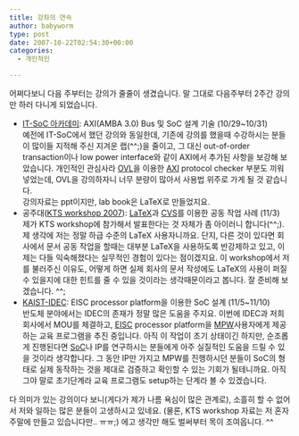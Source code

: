 ```yaml
---
title: 강좌의 연속
author: babyworm
type: post
date: 2007-10-22T02:54:30+00:00
categories:
  - 개인적인

---
```

어쩌다보니 다음 주부터는 강의가 줄줄이 생겼습니다. 말 그대로 다음주부터 2주간 강의만 하러 다니게 되었습니다.

  * [IT-SoC 아카데미][1]: AXI(AMBA 3.0) Bus 및 SoC 설계 기술 (10/29~10/31)<br>
    예전에 IT-SoC에서 했던 강의와 동일한데, 기존에 강의를 했을때 수강하시는 분들이 많이들 지적해 주신 지겨운 랩(^^;)을 줄이고, 그 대신 out-of-order transaction이나 low power interface와 같이 AXI에서 추가된 사항을 보강해 보았습니다. 개인적인 관심사라 [OVL][2]을 이용한 [AXI][3] protocol checker 부분도 끼워 넣었는데, OVL을 강의하자니 너무 분량이 많아서 사용법 위주로 가게 될 것 같습니다.<br>
    강의자료는 ppt이지만, lab book은 LaTeX로 만들었지요.
  * 공주대([KTS workshop 2007][4]): [LaTeX][5]과 [CVS][6]를 이용한 공동 작업 사례 (11/3)<br>
    제가 KTS workshop에 참가해서 발표한다는 것 자체가 좀 아이러니 합니다(^^;). 제 생각에 저는 정말 하급 수준의 LaTeX 사용자니까요. 단지, 다른 것이 있다면 회사에서 문서 공동 작업을 할때는 대부분 LaTeX을 사용하도록 반강제하고 있고, 이제는 다들 익숙해졌다는 실무적인 경험이 있다는 점이겠지요. 이 workshop에서 저를 불러주신 이유도, 어떻게 하면 실제 회사의 문서 작성에도 LaTeX의 사용이 퍼질 수 있을지에 대한 힌트를 줄 수 있을 것이라는 생각때문이라고 봅니다. 잘 준비해 보겠습니다. ^^;
  * [KAIST-IDEC][7]: EISC processor platform을 이용한 SoC 설계 (11/5~11/10)<br>
    반도체 분야에서는 IDEC의 존재가 정말 많은 도움을 주지요. 이번에 IDEC과 저희 회사에서 MOU를 체결하고, [EISC][8] processor platform을 [MPW][9]사용자에게 제공하는 교육 프로그램을 추진 중입니다. 아직 이 작업이 초기 상태이긴 하지만, 순조롭게 진행된다면 [SoC][10]나 IP를 연구하시는 분들에게 아주 실질적인 도움을 드릴 수 있을 것이라 생각합니다. 그 동안 IP만 가지고 MPW를 진행하시던 분들이 SoC의 형태로 실제 동작하는 것을 제대로 검증하고 확인할 수 있는 기회가 될테니까요. 아직 그야 말로 초기단계라 교육 프로그램도 setup하는 단계라 볼 수 있겠습니다.

다 의미가 있는 강의이다 보니(게다가 제가 나름 욕심이 많은 관계로), 소흘히 할 수 없어서 저와 일하는 많은 분들이 고생하시고 있네요. (물론, KTS workshop 자료는 저 혼자 주말에 만들고 있습니다만.. ㅠㅠ;) 에고 생각만 해도 벌써부터 목이 조여옵니다. ^^

 [1]: http://www.asic.net/
 [2]: http://en.wikipedia.org/wiki/OVL
 [3]: http://en.wikipedia.org/wiki/AXI
 [4]: http://faq.ktug.or.kr/faq/KTSWorkshop/2007
 [5]: http://en.wikipedia.org/wiki/LaTeX
 [6]: http://en.wikipedia.org/wiki/CVS
 [7]: https://idec.kaist.ac.kr/
 [8]: http://en.wikipedia.org/wiki/EISC
 [9]: http://en.wikipedia.org/wiki/Application-specific_integrated_circuit#Multi-project_wafers
 [10]: http://en.wikipedia.org/wiki/System-on-a-chip
